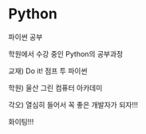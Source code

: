 # Python
파이썬 공부

학원에서 수강 중인 Python의 공부과정 

교재) Do it! 점프 투 파이썬

학원) 울산 그린 컴퓨터 아카데미

각오) 열심히 들어서 꼭 좋은 개발자가 되자!!! 

화이팅!!!
